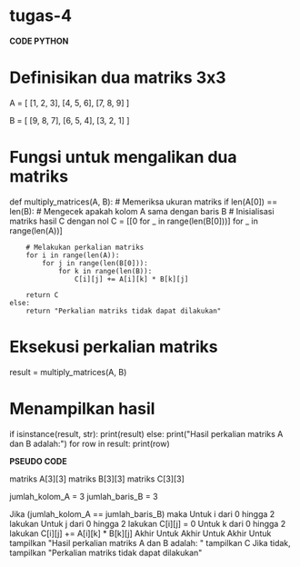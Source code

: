 # tugas-4

**CODE PYTHON**

# Definisikan dua matriks 3x3
A = [
    [1, 2, 3],
    [4, 5, 6],
    [7, 8, 9]
]

B = [
    [9, 8, 7],
    [6, 5, 4],
    [3, 2, 1]
]

# Fungsi untuk mengalikan dua matriks
def multiply_matrices(A, B):
    # Memeriksa ukuran matriks
    if len(A[0]) == len(B):  # Mengecek apakah kolom A sama dengan baris B
        # Inisialisasi matriks hasil C dengan nol
        C = [[0 for _ in range(len(B[0]))] for _ in range(len(A))]
        
        # Melakukan perkalian matriks
        for i in range(len(A)):
            for j in range(len(B[0])):
                for k in range(len(B)):
                    C[i][j] += A[i][k] * B[k][j]
        
        return C
    else:
        return "Perkalian matriks tidak dapat dilakukan"

# Eksekusi perkalian matriks
result = multiply_matrices(A, B)

# Menampilkan hasil
if isinstance(result, str):
    print(result)
else:
    print("Hasil perkalian matriks A dan B adalah:")
    for row in result:
        print(row)

**PSEUDO CODE**

matriks A[3][3]
matriks B[3][3]
matriks C[3][3]

jumlah_kolom_A = 3
jumlah_baris_B = 3

Jika (jumlah_kolom_A == jumlah_baris_B) maka
    Untuk i dari 0 hingga 2 lakukan
        Untuk j dari 0 hingga 2 lakukan
            C[i][j] = 0
            Untuk k dari 0 hingga 2 lakukan
                C[i][j] += A[i][k] * B[k][j]
            Akhir Untuk
        Akhir Untuk
    Akhir Untuk
    tampilkan "Hasil perkalian matriks A dan B adalah: "
    tampilkan C
Jika tidak,
    tampilkan "Perkalian matriks tidak dapat dilakukan"


